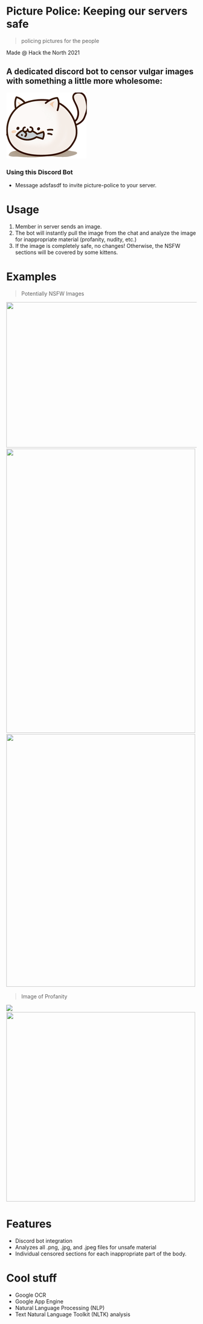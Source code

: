 # Picture Police: Keeping our servers safe

> policing pictures for the people

Made @ Hack the North 2021

## A dedicated discord bot to censor vulgar images with something a little more wholesome:

![cool pic](cat.png)

### Using this Discord Bot
- Message adsfasdf to invite picture-police to your server.

# Usage

1. Member in server sends an image.
2. The bot will instantly pull the image from the chat and analyze the image for inappropriate material (profanity, nudity, etc.)
3. If the image is completely safe, no changes! Otherwise, the NSFW sections will be covered by some kittens.

# Examples

> Potentially NSFW Images
<img src="https://github.com/Denial404/picture-police/blob/send-image/readme_images/sfw-1.png" width="512" height="384" />
<img src="https://github.com/Denial404/picture-police/blob/send-image/readme_images/sfw-2.png" width="500" height="750" />
<img src="https://github.com/Denial404/picture-police/blob/send-image/readme_images/sfw-anime.png" width="500" height="667" />

> Image of Profanity
<img src="https://github.com/Denial404/picture-police/blob/send-image/readme_images/profanity-1.png" />
<img src="https://github.com/Denial404/picture-police/blob/send-image/readme_images/profanity-2.png" width="500" height="500" />

# Features

- Discord bot integration
- Analyzes all .png, .jpg, and .jpeg files for unsafe material
- Individual censored sections for each inappropriate part of the body.

# Cool stuff

- Google OCR
- Google App Engine
- Natural Language Processing (NLP)
- Text Natural Language Toolkit (NLTK) analysis

